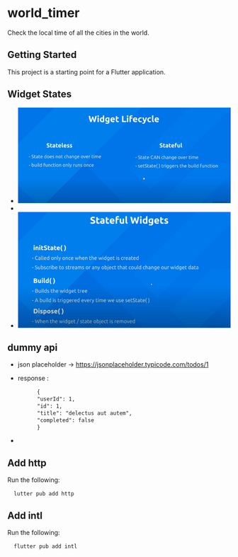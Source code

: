 # world_timer

Check the local time of all the cities in the world.

## Getting Started

This project is a starting point for a Flutter application.

## Widget States
- ![States](images/states.png)
- 
- ![Stateful Widgets](images/stateful_widgets.png)

## dummy api
- json placeholder -> https://jsonplaceholder.typicode.com/todos/1
- response :

            {
            "userId": 1,
            "id": 1,
            "title": "delectus aut autem",
            "completed": false
            }

-
## Add http
Run the following:

      lutter pub add http

## Add intl
Run the following:

      flutter pub add intl